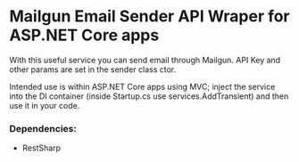 # Mailgun Email Sender API Wraper for ASP.NET Core apps

With this useful service you can send email through Mailgun. 
API Key and other params are set in the sender class ctor. 

Intended use is within ASP.NET Core apps using MVC; inject the service into the DI container 
(inside Startup.cs use services.AddTransient) and then use it in your code.

### Dependencies:

* RestSharp
